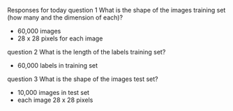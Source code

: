 Responses for today
question 1 What is the shape of the images training set (how many and the dimension of each)?

- 60,000 images
- 28 x 28 pixels for each image


question 2 What is the length of the labels training set?

- 60,000 labels in training set



question 3 What is the shape of the images test set?

- 10,000 images in test set
- each image 28 x 28 pixels







